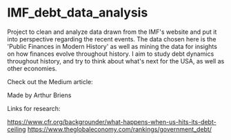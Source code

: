 # IMF_debt_data_analysis
Project to clean and analyze data drawn from the IMF's website and put it into perspective regarding the recent events. The data chosen here is the 'Public Finances in Modern History' as well as mining the data for insights on how finances evolve throughout history.
I aim to study debt dynamics throughout history, and try to think about what's next for the USA, as well as other economies.

Check out the Medium article:

Made by Arthur Briens 


Links for research:

https://www.cfr.org/backgrounder/what-happens-when-us-hits-its-debt-ceiling 
https://www.theglobaleconomy.com/rankings/government_debt/ 
